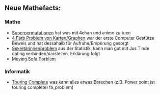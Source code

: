 ## Neue Mathefacts:

### Mathe
* [Superpermutationen](facts/math/superpermutationen.md)
	hat was mit 4chan und anime zu tuen
* [4 Färb Problem von Karten/Graphen](facts/math/four_color_graph.md)
	war der erste Computer Gestütze Beweis und hat dessahalb für Aufruhe/Empörung gesorgt
* [Sekretärinnenproblem](facts/math/secretary_problem) aus der Statistik, kann man gut mit Jus Tinde dating verbinden/darstellen. Erklärung folgt
* [Moving Sofa Porblem](facts/math/moving_sofa_problem)

### Informatik
* [Touring Complete](facts/computer_science/turing_complete.ms)
	was kann alles etwas Berechen (z.B. Power point ist touring complete)
fa_problem)
